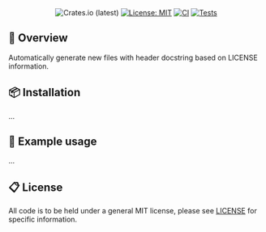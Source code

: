 <div align="center">
<br/>
<div align="left">
<br/>
<p align="center">
</p>
</div>
  
![Crates.io (latest)](https://img.shields.io/crates/dv/docstring-rs)
[![License: MIT](https://img.shields.io/badge/License-MIT-yellow.svg)](https://opensource.org/licenses/MIT)
[![CI](https://github.com/wilhelmagren/docstring-rs/actions/workflows/ci.yml/badge.svg)](https://github.com/wilhelmagren/docstring-rs/actions/workflows/ci.yml)
[![Tests](https://github.com/wilhelmagren/docstring-rs/actions/workflows/tests.yml/badge.svg)](https://github.com/wilhelmagren/docstring-rs/actions/workflows/tests.yml)

</div>

## 🔎 Overview
Automatically generate new files with header docstring based on LICENSE information.

## 📦 Installation
...

## 🚀 Example usage
...

## 📋 License
All code is to be held under a general MIT license, please see [LICENSE](https://github.com/wilhelmagren/docstring-rs/blob/main/LICENSE) for specific information.
